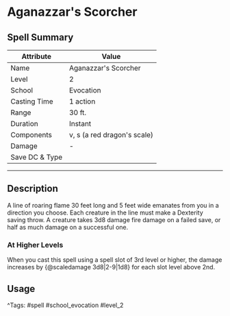 # Aganazzar's Scorcher

## Spell Summary

| Attribute        | Value                  |
|------------------|------------------------|
| Name             | Aganazzar's Scorcher                 |
| Level            | 2                |
| School           | Evocation          |
| Casting Time     | 1 action              |
| Range            | 30 ft.            |
| Duration         | Instant             |
| Components       | v, s (a red dragon's scale)             |
| Damage           | -               |
| Save DC & Type   |              |

---

## Description

A line of roaring flame 30 feet long and 5 feet wide emanates from you in a direction you choose. Each creature in the line must make a Dexterity saving throw. A creature takes 3d8 damage fire damage on a failed save, or half as much damage on a successful one.

### At Higher Levels
When you cast this spell using a spell slot of 3rd level or higher, the damage increases by {@scaledamage 3d8|2-9|1d8} for each slot level above 2nd.

## Usage


^Tags: #spell #school_evocation #level_2